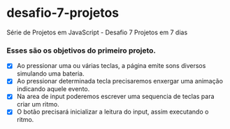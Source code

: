 # desafio-7-projetos
Série de Projetos em JavaScript - Desafio 7 Projetos em 7 dias 

### Esses são os objetivos do primeiro projeto.

- [X] Ao pressionar uma ou várias teclas, a página emite sons diversos simulando uma bateria.
- [X] Ao pressionar determinada tecla precisaremos enxergar uma animação indicando aquele evento.
- [X] Na area de input poderemos escrever uma sequencia de teclas para criar um ritmo.
- [X] O botão precisará inicializar a leitura do input, assim executando o ritmo.
